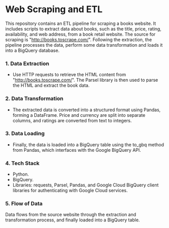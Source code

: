 #  Web Scraping and ETL


This repository contains an ETL pipeline for scraping a books website. It includes scripts to extract data about books, such as the title, price, rating, availability, and web address, from a book retail website. The source for scraping is "http://books.toscrape.com/".
Following the extraction, the pipeline processes the data, perform some data transformation and loads it into a BigQuery database. 


### 1. Data Extraction

- Use HTTP requests to retrieve the HTML content from "http://books.toscrape.com/".
The Parsel library is then used to parse the HTML and extract the book data.

### 2. Data Transformation

- The extracted data is converted into a structured format using Pandas, forming a DataFrame.
Price and currency are split into separate columns, and ratings are converted from text to integers.

### 3. Data Loading

- Finally, the data is loaded into a BigQuery table using the to_gbq method from Pandas, which interfaces with the Google BigQuery API.

### 4. Tech Stack
- Python.
- BigQuery.
- Libraries: requests, Parsel, Pandas, and Google Cloud BigQuery client libraries for authenticating with Google Cloud services.

### 5. Flow of Data
Data flows from the source website through the extraction and transformation process, and finally loaded into a BigQuery table.
